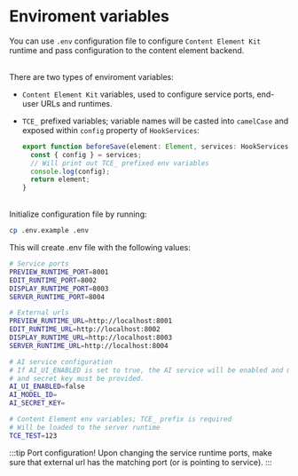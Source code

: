 # Enviroment variables

You can use `.env` configuration file to configure `Content Element Kit` runtime
and pass configuration to the content element backend.

\
There are two types of enviroment variables:

- `Content Element Kit` variables, used to configure service ports,
  end-user URLs and runtimes.

- `TCE_` prefixed variables; variable names will be casted into `camelCase` and
  exposed within `config` property of `HookServices`:

  ```ts
  export function beforeSave(element: Element, services: HookServices) {
    const { config } = services;
    // Will print out TCE_ prefixed env variables
    console.log(config);
    return element;
  }
  ```

\
Initialize configuration file by running:
```sh
cp .env.example .env
```

This will create .env file with the following values:
```sh
# Service ports
PREVIEW_RUNTIME_PORT=8001
EDIT_RUNTIME_PORT=8002
DISPLAY_RUNTIME_PORT=8003
SERVER_RUNTIME_PORT=8004

# External urls
PREVIEW_RUNTIME_URL=http://localhost:8001
EDIT_RUNTIME_URL=http://localhost:8002
DISPLAY_RUNTIME_URL=http://localhost:8003
SERVER_RUNTIME_URL=http://localhost:8004

# AI service configuration
# If AI_UI_ENABLED is set to true, the AI service will be enabled and model id
# and secret key must be provided.
AI_UI_ENABLED=false
AI_MODEL_ID=
AI_SECRET_KEY=

# Content Element env variables; TCE_ prefix is required
# Will be loaded to the server runtime
TCE_TEST=123
```

:::tip Port configuration!
Upon changing the service runtime ports, make sure that external url has the
matching port (or is pointing to service).
:::

